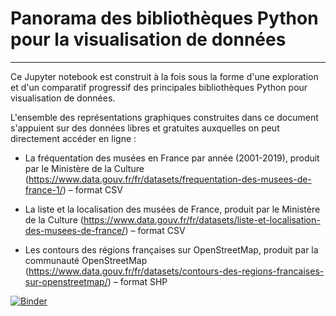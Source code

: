 # Panorama des bibliothèques Python pour la visualisation de données

---

Ce Jupyter notebook est construit à la fois sous la forme d'une exploration et d'un comparatif progressif des principales bibliothèques Python pour visualisation de données.

L'ensemble des représentations graphiques construites dans ce document s'appuient sur des données libres et gratuites auxquelles on peut directement accéder en ligne :

* La fréquentation des musées en France par année (2001-2019), produit par le Ministère de la Culture (https://www.data.gouv.fr/fr/datasets/frequentation-des-musees-de-france-1/) – format CSV

* La liste et la localisation des musées de France, produit par le Ministère de la Culture (https://www.data.gouv.fr/fr/datasets/liste-et-localisation-des-musees-de-france/) – format CSV

* Les contours des régions françaises sur OpenStreetMap, produit par la communauté OpenStreetMap (https://www.data.gouv.fr/fr/datasets/contours-des-regions-francaises-sur-openstreetmap/) – format SHP



[![Binder](https://mybinder.org/badge_logo.svg)](https://mybinder.org/v2/gh/RomainMularczyk/cycle_dataviz_python/HEAD)


